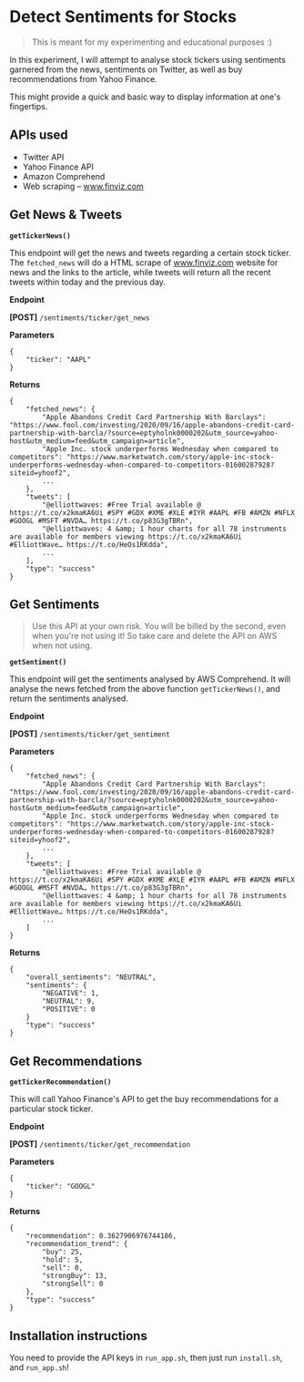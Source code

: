 # Detect Sentiments for Stocks

> This is meant for my experimenting and educational purposes :)

In this experiment, I will attempt to analyse stock tickers using sentiments garnered from the news, sentiments on Twitter, as well as buy recommendations from Yahoo Finance.

This might provide a quick and basic way to display information at one's fingertips.

## APIs used

* Twitter API
* Yahoo Finance API
* Amazon Comprehend
* Web scraping – www.finviz.com

## Get News & Tweets

**`getTickerNews()`**

This endpoint will get the news and tweets regarding a certain stock ticker. The `fetched_news` will do a HTML scrape of www.finviz.com website for news and the links to the article, while tweets will return all the recent tweets within today and the previous day.

**Endpoint**

**[POST]** `/sentiments/ticker/get_news`

**Parameters**

```
{
    "ticker": "AAPL"
}
```

**Returns**

```
{
    "fetched_news": {
        "Apple Abandons Credit Card Partnership With Barclays": "https://www.fool.com/investing/2020/09/16/apple-abandons-credit-card-partnership-with-barcla/?source=eptyholnk0000202&utm_source=yahoo-host&utm_medium=feed&utm_campaign=article",
        "Apple Inc. stock underperforms Wednesday when compared to competitors": "https://www.marketwatch.com/story/apple-inc-stock-underperforms-wednesday-when-compared-to-competitors-01600287928?siteid=yhoof2",
        ...
    },
    "tweets": [
        "@elliottwaves: #Free Trial available @  https://t.co/x2kmaKA6Ui #SPY #GDX #XME #XLE #IYR #AAPL #FB #AMZN #NFLX #GOOGL #MSFT #NVDA… https://t.co/p83G3gTBRn",
        "@elliottwaves: 4 &amp; 1 hour charts for all 78 instruments are available for members viewing https://t.co/x2kmaKA6Ui #ElliottWave… https://t.co/HeOs1RKdda",
        ...
    ],
    "type": "success"
}
```

## Get Sentiments

> Use this API at your own risk. You will be billed by the second, even when you're not using it! So take care and delete the API on AWS when not using.

**`getSentiment()`**

This endpoint will get the sentiments analysed by AWS Comprehend. It will analyse the news fetched from the above function `getTickerNews()`, and return the sentiments analysed.

**Endpoint**

**[POST]** `/sentiments/ticker/get_sentiment`

**Parameters**

```
{
    "fetched_news": {
        "Apple Abandons Credit Card Partnership With Barclays": "https://www.fool.com/investing/2020/09/16/apple-abandons-credit-card-partnership-with-barcla/?source=eptyholnk0000202&utm_source=yahoo-host&utm_medium=feed&utm_campaign=article",
        "Apple Inc. stock underperforms Wednesday when compared to competitors": "https://www.marketwatch.com/story/apple-inc-stock-underperforms-wednesday-when-compared-to-competitors-01600287928?siteid=yhoof2",
        ...
    },
    "tweets": [
        "@elliottwaves: #Free Trial available @  https://t.co/x2kmaKA6Ui #SPY #GDX #XME #XLE #IYR #AAPL #FB #AMZN #NFLX #GOOGL #MSFT #NVDA… https://t.co/p83G3gTBRn",
        "@elliottwaves: 4 &amp; 1 hour charts for all 78 instruments are available for members viewing https://t.co/x2kmaKA6Ui #ElliottWave… https://t.co/HeOs1RKdda",
        ...
    ]
}
```

**Returns**

```
{
    "overall_sentiments": "NEUTRAL",
    "sentiments": {
        "NEGATIVE": 1,
        "NEUTRAL": 9,
        "POSITIVE": 0
    }
    "type": "success"
}
```

## Get Recommendations

**`getTickerRecommendation()`**

This will call Yahoo Finance's API to get the buy recommendations for a particular stock ticker.

**Endpoint**

**[POST]** `/sentiments/ticker/get_recommendation`

**Parameters**

```
{
    "ticker": "GOOGL"
}
```

**Returns**

```
{
    "recommendation": 0.3627906976744186,
    "recommendation_trend": {
        "buy": 25,
        "hold": 5,
        "sell": 0,
        "strongBuy": 13,
        "strongSell": 0
    },
    "type": "success"
}
```

## Installation instructions

You need to provide the API keys in `run_app.sh`, then just run `install.sh`, and `run_app.sh`!